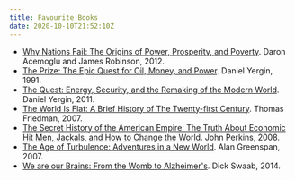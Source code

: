 ```yaml
---
title: Favourite Books
date: 2020-10-10T21:52:10Z
---
```


* [Why Nations Fail: The Origins of Power, Prosperity, and Poverty](https://google.com/books/edition/Why_Nations_Fail/yIV_NMDDIvYC). Daron Acemoglu and James Robinson, 2012.
* [The Prize: The Epic Quest for Oil, Money, and Power](https://google.com/books/edition/The_Prize/WiUTwBTux2oC). Daniel Yergin, 1991.
* [The Quest: Energy, Security, and the Remaking of the Modern World](https://google.com/books/edition/The_Quest/nmXCgIcFK-gC). Daniel Yergin, 2011.
* [The World Is Flat: A Brief History of The Twenty-first Century](https://google.com/books/edition/The_World_is_Flat/0oxyPgAACAAJ). Thomas Friedman, 2007.
* [The Secret History of the American Empire: The Truth About Economic Hit Men, Jackals, and How to Change the World](https://google.com/books/edition/The_Secret_History_of_the_American_Empir/ncd7DWeNN9UC). John Perkins, 2008. 
* [The Age of Turbulence: Adventures in a New World](https://google.com/books/edition/The_Age_of_Turbulence/2HJ6ZLMTjtsC). Alan Greenspan, 2007.
* [We are our Brains: From the Womb to Alzheimer's](https://google.com/books/edition/We_are_Our_Brains/yxl6ngEACAAJ). Dick Swaab, 2014.
